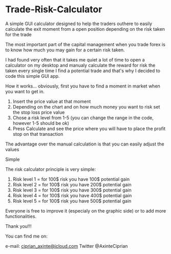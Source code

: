 # Trade-Risk-Calculator
A simple GUI calculator designed to help the traders outhere to easily calculate the exit moment from a open position depending on the risk taken for the trade

The most important part of the capital management when you trade forex is to know how much you may gain for a certain risk taken.

I had found very often that it takes me quiet a lot of time to open a calculator on my desktop and manualy calculate the reward for risk the taken every single time I find a potential trade and that's why I decided to code this simple GUI app.

How it works... obviously, first you have to find a moment in market when you want to get in.

1. Insert the price value at that moment
2. Depending on the chart and on how much money you want to risk set the stop loss price value 
3. Chose a risk level from 1-5 (you can change the range in the code, however 1-5 should be ok)
4. Press Calculate and see the price where you will have to place the profit stop on that transaction

The advantage over the manual calculation is that you can easily adjust the values

Simple

The risk calculator principle is very simple:

1. Risk level 1 = for 100$ risk you have 100$ potential gain
2. Risk level 2 = for 100$ risk you have 200$ potential gain
3. Risk level 3 = for 100$ risk you have 300$ potential gain
4. Risk level 4 = for 100$ risk you have 400$ potential gain
5. Risk level 5 = for 100$ risk you have 500$ potential gain

Everyone is free to improve it (especialy on the graphic side) or to add more functionalities.

Thank you!!!


You can find me on:

e-mail: ciprian_axinte@icloud.com
Twitter @AxinteCiprian 
